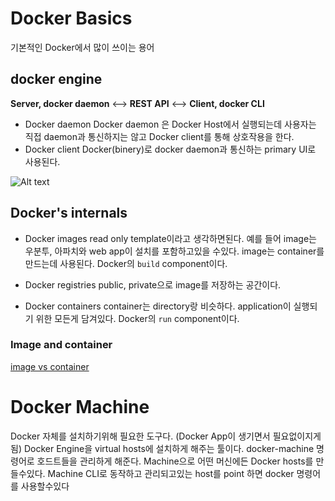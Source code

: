 # Docker Basics
기본적인 Docker에서 많이 쓰이는 용어

## docker engine
**Server, docker daemon** <--> **REST API** <--> **Client, docker CLI**
- Docker daemon
  Docker daemon 은 Docker Host에서 실행되는데 사용자는 직접 daemon과
    통신하지는 않고 Docker client를 통해 상호작용을 한다.
- Docker client
  Docker(binery)로 docker daemon과 통신하는 primary UI로 사용된다.

![Alt text](https://docs.docker.com/engine/article-img/architecture.svg)

## Docker's internals
- Docker images
  read only template이라고 생각하면된다. 예를 들어 image는 우분투, 아파치와 web app이 설치를 포함하고있을 수있다. image는 container를 만드는데 사용된다.  Docker의 ```build``` component이다.

- Docker registries
  public, private으로 image를 저장하는 공간이다.
- Docker containers
  container는 directory랑 비슷하다. application이 실행되기 위한 모든게 담겨있다. Docker의 ```run``` component이다.

### Image and container
[image vs container](http://stackoverflow.com/questions/23735149/docker-image-vs-container)

# Docker Machine

Docker 자체를 설치하기위해 필요한 도구다. (Docker App이 생기면서 필요없이지게됨) Docker Engine을 virtual hosts에 설치하게 해주는 툴이다.  docker-machine 명령어로 호드트들을 관리하게 해준다.  Machine으로 어떤 머신에든 Docker hosts를 만들수있다.  Machine CLI로 동작하고 관리되고있는 host를 point 하면 docker 명령어를 사용할수있다

